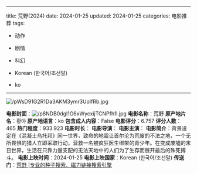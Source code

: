 
---
title: 荒野(2024)
date: 2024-01-25
updated: 2024-01-25
categories: 电影推荐
tags:

- 动作
- 剧情
- 科幻

- Korean (한국어/조선말)
- ko
---

<img src="https://image.tmdb.org/t/p/original/pWsD91G2R1Da3AKM3ymr3UoIfRb.jpg" alt="/pWsD91G2R1Da3AKM3ymr3UoIfRb.jpg" title="/pWsD91G2R1Da3AKM3ymr3UoIfRb.jpg">

**电影封面**：<img src="https://image.tmdb.org/t/p/w200/p8NDB0dgl1G6xWycxijTCNPfh1l.jpg" alt="/p8NDB0dgl1G6xWycxijTCNPfh1l.jpg" title="/p8NDB0dgl1G6xWycxijTCNPfh1l.jpg">
**电影名称**：荒野
**原产地片名**：황야
**原产地语言**：ko
**包含成人内容**：False
**电影评分**：6.757
**评分人数**：465
**热门程度**：933.923
**电影时长**：
**电影导演**：
**电影主演**：
**电影简介**：背景设定在《混凝土乌托邦》同一世界，致命的地震让首尔沦为荒废的不法之地，一个无所畏惧的猎人立即采取行动，营救一名被疯狂医生绑架的青少年。在变成废墟的末日世界，生活在只靠力量支配的无法天地中的人们为了生存而展开最后的殊死搏斗。
**电影上映时间**：2024-01-25
**电影上映国家**：Korean (한국어/조선말)
**传送门**：[荒野 |专业的种子搜索、磁力链接搜索引擎](https://movie.amd794.com:2083/?search=%ED%99%A9%EC%95%BC&ordering=&mode=match_phrase&page_size=10&page=1)

